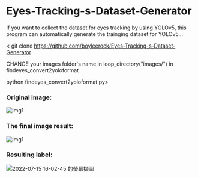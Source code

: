 # Eyes-Tracking-s-Dataset-Generator
If you want to collect the dataset for eyes tracking by using YOLOv5, this program can automatically generate the trainging  dataset for YOLOv5...

< git clone https://github.com/boyleerock/Eyes-Tracking-s-Dataset-Generator

CHANGE your images folder's name in loop_directory("images/") in findeyes_convert2yoloformat 

python findeyes_convert2yoloformat.py>

### Original image:

![img1](https://user-images.githubusercontent.com/61671531/179178941-c116fc28-ad68-4071-946d-f5074dbb977e.jpg)




### The final image result:

![img1](https://user-images.githubusercontent.com/61671531/179178092-ee89b1b6-f6f7-4dce-b26c-eb66ed08cb35.jpg)

### Resulting label:

![2022-07-15 16-02-45 的螢幕擷圖](https://user-images.githubusercontent.com/61671531/179180303-264acd1d-4a73-4364-a12b-2916e11aa18e.png)
